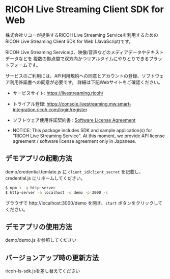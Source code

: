 # RICOH Live Streaming Client SDK for Web

株式会社リコーが提供するRICOH Live Streaming Serviceを利用するためのRICOH Live Streaming Client SDK for Web (JavaScript)です。

RICOH Live Streaming Serviceは、映像/音声などのメディアデータやテキストデータなどを
複数の拠点間で双方向かつリアルタイムにやりとりできるプラットフォームです。

サービスのご利用には、API利用規約への同意とアカウントの登録、ソフトウェア利用許諾書への同意が必要です。
詳細は下記Webサイトをご確認ください。

* サービスサイト: https://livestreaming.ricoh/
* トライアル登録: https://console.livestreaming.mw.smart-integration.ricoh.com/login/register
* ソフトウェア使用許諾契約書 : [Software License Agreement](SoftwareLicenseAgreement.txt)

* NOTICE: This package includes SDK and sample application(s) for "RICOH Live Streaming Service".
At this moment, we provide API license agreement / software license agreement only in Japanese.

## デモアプリの起動方法

demo/credential.temlate.js に `client_id`/`client_secret` を記載し、credential.js にリネームしてください。

```sh
$ npm i -g http-server
$ http-server -a localhost -o demo -p 3000 -s
```

ブラウザで http://localhost:3000/demo を開き、`start` ボタンをクリックしてください。

## デモアプリの使用方法

demo/demo.js を参照してください

## バージョンアップ時の更新方法

ricoh-ls-sdk.jsを差し替えてください

